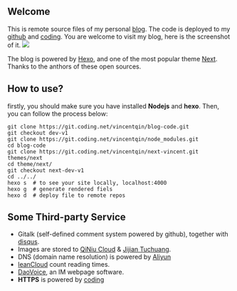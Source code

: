 
## Welcome

This is remote source files of my personal [blog](www.vincentqin.tech). The code is deployed to my [github](https://github.com/Vincentqyw/Vincentqyw.github.io) and [coding](https://coding.net/u/vincentqin/p/vincent.coding.me/git). You are welcome to visit my blog, here is the screenshot of it.
![](http://oofx6tpf6.bkt.clouddn.com/17-10-30/3047920.jpg)

The blog is powered by [Hexo](https://hexo.io/), and one of the most popular theme [Next](http://theme-next.iissnan.com/). Thanks to the anthors of these open sources.

## How to use?

firstly, you should make sure you have installed **Nodejs** and **hexo**. Then, you can follow the process below:

```git
git clone https://git.coding.net/vincentqin/blog-code.git
git checkout dev-v1
git clone https://git.coding.net/vincentqin/node_modules.git
cd blog-code
git clone https://git.coding.net/vincentqin/next-vincent.git themes/next
cd theme/next/
git checkout next-dev-v1
cd ../../
hexo s	# to see your site locally, localhost:4000
hexo g	# generate rendered fiels
hexo d	# deploy file to remote repos

```

## Some Third-party Service

- Gitalk (self-defined comment system powered by github), together with [disqus](www.disqus.com).
- Images are stored to [QiNiu Cloud](https://www.qiniu.com/) & [Jijian Tuchuang](https://jiantuku.com).
- DNS (domain name resolution) is powered by [Aliyun](https://www.aliyun.com/)
- [leanCloud](https://leancloud.cn) count reading times.
- [DaoVoice](http://www.daovoice.io/), an IM webpage software.
- **HTTPS** is powered by [coding](https://coding.net/u/vincentqin/p/vincent.coding.me/git)